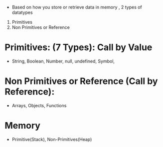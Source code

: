 - Based on how you store or retrieve data in memory , 2 types of datatypes
1. Primitives
2. Non Primitives or Reference

# Primitives: (7 Types): Call by Value

- String, Boolean, Number, null, undefined, Symbol, 

# Non Primitives or Reference (Call by Reference):

- Arrays, Objects, Functions


# Memory 
- Primitive(Stack), Non-Primitives(Heap)